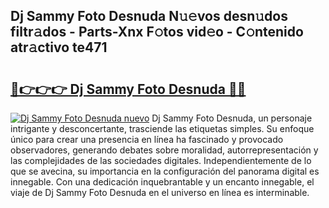 ## Dj Sammy Foto Desnuda N𝚞𝚎vos desn𝚞dos filtr𝚊dos - Parts-Xnx F𝚘tos vid𝚎o - C𝚘ntenido atr𝚊ctivo te471

# <h2><a href="http://mb2e8yc.tromn.icu/?c=Dj+Sammy+Foto+Desnuda">🔗👉👉👉 Dj Sammy Foto Desnuda 🔗🔗</a></h2>

[![Dj Sammy Foto Desnuda nuevo](https://i.imgur.com/pEAQMta.gif)](http://mb2e8yc.tromn.icu/?c=Dj+Sammy+Foto+Desnuda)
Dj Sammy Foto Desnuda, un personaje intrigante y desconcertante, trasciende las etiquetas simples. Su enfoque único para crear una presencia en línea ha fascinado y provocado observadores, generando debates sobre moralidad, autorrepresentación y las complejidades de las sociedades digitales. Independientemente de lo que se avecina, su importancia en la configuración del panorama digital es innegable. Con una dedicación inquebrantable y un encanto innegable, el viaje de Dj Sammy Foto Desnuda en el universo en línea es interminable.
